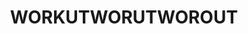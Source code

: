 ---
ee_id: '4491'
site: '1'
type: '2'
url: 2020-004-workutworutworout
title: WORKUTWORUTWOROUT
year: '2020'
display_year: '2020'
medium: IQDemy Premium UV ink on IKEA LINNMON table tops
dims: 78.75 x 94.5
pitch: ''
ps: ''
live_url: ''
related: ''
youtube: ''
related_code: ''
imgs: workutworutworout-2020-004-db-ih--D6cD.jpg
subheading: ''
download: ''
add_credit: ''
commission: ''
layout: things-i-made
---